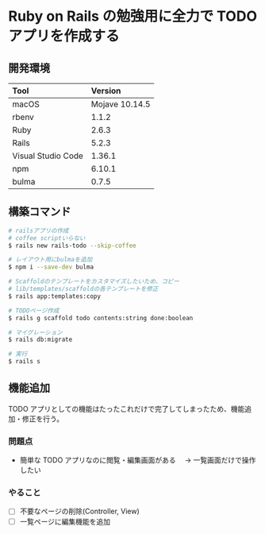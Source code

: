 # Ruby on Rails の勉強用に全力で TODO アプリを作成する

## 開発環境

| Tool               | Version        |
| :----------------- | :------------- |
| macOS              | Mojave 10.14.5 |
| rbenv              | 1.1.2          |
| Ruby               | 2.6.3          |
| Rails              | 5.2.3          |
| Visual Studio Code | 1.36.1         |
| npm                | 6.10.1         |
| bulma              | 0.7.5          |

## 構築コマンド

```bash
# railsアプリの作成
# coffee scriptいらない
$ rails new rails-todo --skip-coffee

# レイアウト用にbulmaを追加
$ npm i --save-dev bulma

# Scaffoldのテンプレートをカスタマイズしたいため、コピー
# lib/templates/scaffoldの各テンプレートを修正
$ rails app:templates:copy

# TODOページ作成
$ rails g scaffold todo contents:string done:boolean

# マイグレーション
$ rails db:migrate

# 実行
$ rails s
```

## 機能追加

TODO アプリとしての機能はたったこれだけで完了してしまったため、機能追加・修正を行う。

### 問題点

- 簡単な TODO アプリなのに閲覧・編集画面がある　 → 一覧画面だけで操作したい

### やること

- [ ] 不要なページの削除(Controller, View)
- [ ] 一覧ページに編集機能を追加
